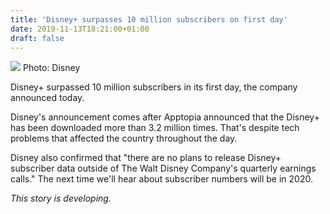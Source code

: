 ```yaml
---
title: 'Disney+ surpasses 10 million subscribers on first day'
date: 2019-11-13T18:21:00+01:00
draft: false
---
```


![](https://cdn.vox-cdn.com/thumbor/rj4E0hPsadcb6_zRYyJfMmmTvwc=/0x0:1280x853/1310x873/cdn.vox-cdn.com/uploads/chorus_image/image/65693013/The_Mandalorian.0.jpg) Photo: Disney

Disney+ surpassed 10 million subscribers in its first day, the company announced today.

Disney's announcement comes after Apptopia announced that the Disney+ has been downloaded more than 3.2 million times. That's despite tech problems that affected the country throughout the day.

Disney also confirmed that "there are no plans to release Disney+ subscriber data outside of The Walt Disney Company's quarterly earnings calls." The next time we'll hear about subscriber numbers will be in 2020.

_This story is developing._